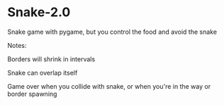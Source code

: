 # Snake-2.0

Snake game with pygame, but you control the food and avoid the snake

Notes:

Borders will shrink in intervals

Snake can overlap itself

Game over when you collide with snake, or when you're in the way or border spawning


